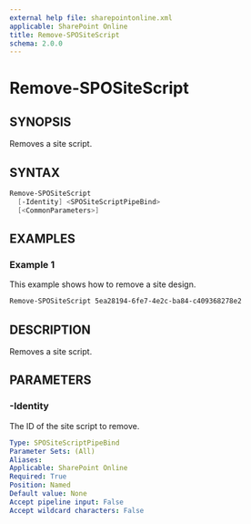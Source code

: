 ```yaml
---
external help file: sharepointonline.xml
applicable: SharePoint Online
title: Remove-SPOSiteScript
schema: 2.0.0
---
```


# Remove-SPOSiteScript

## SYNOPSIS

Removes a site script. 

## SYNTAX

```powershell
Remove-SPOSiteScript
  [-Identity] <SPOSiteScriptPipeBind>
  [<CommonParameters>]
```

## EXAMPLES

### Example 1

This example shows how to remove a site design. 

```powershell
Remove-SPOSiteScript 5ea28194-6fe7-4e2c-ba84-c409368278e2
```

## DESCRIPTION

Removes a site script. 

## PARAMETERS

### -Identity
The ID of the site script to remove.

```yaml
Type: SPOSiteScriptPipeBind
Parameter Sets: (All)
Aliases: 
Applicable: SharePoint Online
Required: True 
Position: Named
Default value: None
Accept pipeline input: False
Accept wildcard characters: False  
```

